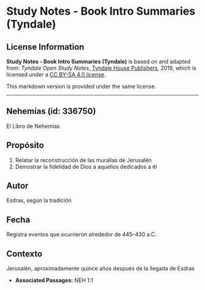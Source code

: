 # Study Notes - Book Intro Summaries (Tyndale)

## License Information

**Study Notes - Book Intro Summaries (Tyndale)** is based on and adapted from: _Tyndale Open Study Notes_, [Tyndale House Publishers](https://tyndaleopenresources.com/), 2019, which is licensed under a [CC BY-SA 4.0 license](https://creativecommons.org/licenses/by-sa/4.0/legalcode.en).

This markdown version is provided under the same license.



--------------------------------

## Nehemías (id: 336750)

El Libro de Nehemías

Propósito
---------

1. Relatar la reconstrucción de las murallas de Jerusalén
2. Demostrar la fidelidad de Dios a aquellos dedicados a él

Autor
-----

Esdras, según la tradición

Fecha
-----

Registra eventos que ocurrieron alrededor de 445–430 a.C.

Contexto
--------

Jerusalén, aproximadamente quince años después de la llegada de Esdras

* **Associated Passages:** NEH 1:1

